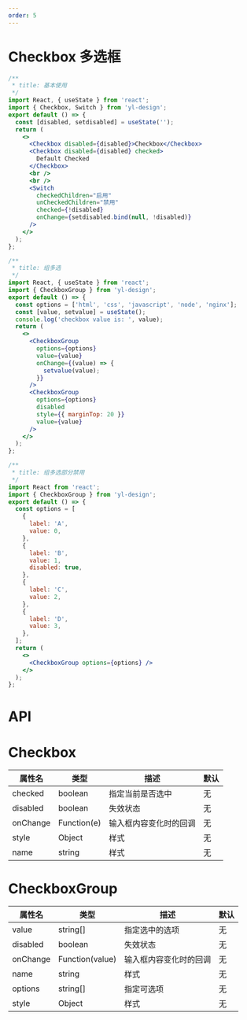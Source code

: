 ```yaml
---
order: 5
---
```


# Checkbox 多选框

```jsx
/**
 * title: 基本使用
 */
import React, { useState } from 'react';
import { Checkbox, Switch } from 'yl-design';
export default () => {
  const [disabled, setdisabled] = useState('');
  return (
    <>
      <Checkbox disabled={disabled}>Checkbox</Checkbox>
      <Checkbox disabled={disabled} checked>
        Default Checked
      </Checkbox>
      <br />
      <br />
      <Switch
        checkedChildren="启用"
        unCheckedChildren="禁用"
        checked={!disabled}
        onChange={setdisabled.bind(null, !disabled)}
      />
    </>
  );
};
```

```jsx
/**
 * title: 组多选
 */
import React, { useState } from 'react';
import { CheckboxGroup } from 'yl-design';
export default () => {
  const options = ['html', 'css', 'javascript', 'node', 'nginx'];
  const [value, setvalue] = useState();
  console.log('checkbox value is: ', value);
  return (
    <>
      <CheckboxGroup
        options={options}
        value={value}
        onChange={(value) => {
          setvalue(value);
        }}
      />
      <CheckboxGroup
        options={options}
        disabled
        style={{ marginTop: 20 }}
        value={value}
      />
    </>
  );
};
```

```jsx
/**
 * title: 组多选部分禁用
 */
import React from 'react';
import { CheckboxGroup } from 'yl-design';
export default () => {
  const options = [
    {
      label: 'A',
      value: 0,
    },
    {
      label: 'B',
      value: 1,
      disabled: true,
    },
    {
      label: 'C',
      value: 2,
    },
    {
      label: 'D',
      value: 3,
    },
  ];
  return (
    <>
      <CheckboxGroup options={options} />
    </>
  );
};
```

# API

# Checkbox

| **属性名** | **类型**    | **描述**               | **默认** |
| ---------- | ----------- | ---------------------- | -------- |
| checked    | boolean     | 指定当前是否选中       | 无       |
| disabled   | boolean     | 失效状态               | 无       |
| onChange   | Function(e) | 输入框内容变化时的回调 | 无       |
| style      | Object      | 样式                   | 无       |
| name       | string      | 样式                   | 无       |

# CheckboxGroup

| **属性名** | **类型**        | **描述**               | **默认** |
| ---------- | --------------- | ---------------------- | -------- |
| value      | string[]        | 指定选中的选项         | 无       |
| disabled   | boolean         | 失效状态               | 无       |
| onChange   | Function(value) | 输入框内容变化时的回调 | 无       |
| name       | string          | 样式                   | 无       |
| options    | string[]        | 指定可选项             | 无       |
| style      | Object          | 样式                   | 无       |
